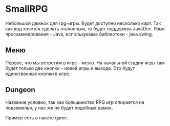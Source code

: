 # SmallRPG

Небольшой движок для rpg-игры. Будет доступно несколько карт. Так как код хочется сделать эталонным, то будет поддержка JavaDoc. Язык программирования - Java, используемые библиотеки - java.swing.

## Меню

Первое, что мы встретим в игре - меню. На начальной стадии игры там будет только две кнопки - новой игры и выхода. Это будут единственные кнопки в игре.

## Dungeon

Название условно, так как большинство RPG игр опирается на подземелья, у нас же не будет подобных рамок.

Пример есть в пакете game.